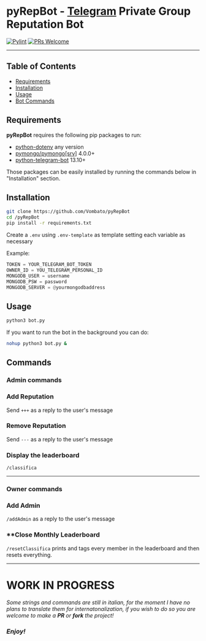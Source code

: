 # pyRepBot - [Telegram](https://www.telegram.org/) Private Group Reputation Bot

[![Pylint](https://github.com/Vombato/pyRepBot/actions/workflows/pylint.yml/badge.svg)](https://github.com/Vombato/pyRepBot/actions/workflows/pylint.yml) [![PRs Welcome](https://img.shields.io/badge/PRs-welcome-brightgreen.svg)](http://makeapullrequest.com)

---

Table of Contents
-----------------

  * [Requirements](#Requirements)
  * [Installation](#Installation)
  * [Usage](#Usage)
  * [Bot Commands](#Commands)

## Requirements

**pyRepBot** requires the following pip packages to run:

- [python-dotenv](https://pypi.org/project/python-dotenv/) any version
- [pymongo/pymongo[srv]](https://pypi.org/project/pymongo/) 4.0.0+
- [python-telegram-bot](https://pypi.org/project/python-telegram-bot/) 13.10+

Those packages can be easily installed by running the commands below in "Installation" section.

## **Installation**

```bash
git clone https://github.com/Vombato/pyRepBot
cd /pyRepBot
pip install -r requirements.txt
```

Create a `.env` using `.env-template` as template setting each variable as necessary

Example:

```python
TOKEN = YOUR_TELEGRAM_BOT_TOKEN
OWNER_ID = YOU_TELEGRAM_PERSONAL_ID
MONGODB_USER = username
MONGODB_PSW = password
MONGODB_SERVER = @yourmongodbaddress
```

## **Usage**

```bash
python3 bot.py
```
If you want to run the bot in the background you can do:
```bash
nohup python3 bot.py &
```

## **Commands**

### Admin commands

### **Add Reputation**

Send `+++` as a reply to the user's message

###  **Remove Reputation**

Send `---` as a reply to the user's message

### **Display the leaderboard**

`/classifica`

-------
### Owner commands


### **Add Admin**

`/addAdmin`  as a reply to the user's message

### **Close Monthly Leaderboard

`/resetClassifica` prints and tags every member in the leaderboard and then resets everything.

---
# WORK IN PROGRESS

*Some strings and commands are still in italian, for the moment I have no plans to translate them for internatonalization, if you wish to do so you are welcome to make a **PR** or **fork** the project!*

### *Enjoy!*
